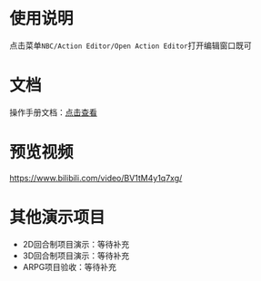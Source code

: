 # 使用说明
点击菜单`NBC/Action Editor/Open Action Editor`打开编辑窗口既可


# 文档
操作手册文档：[点击查看](https://nobug.cn/book/414447506088261)

# 预览视频

https://www.bilibili.com/video/BV1tM4y1q7xg/

# 其他演示项目

- 2D回合制项目演示：等待补充
- 3D回合制项目演示：等待补充
- ARPG项目验收：等待补充
